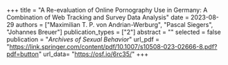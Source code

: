 +++
title = "A Re-evaluation of Online Pornography Use in Germany: A Combination of Web Tracking and Survey Data Analysis"
date = 2023-08-29
authors = ["Maximilian T. P. von Andrian-Werburg", "Pascal Siegers", "Johannes Breuer"]
publication_types = ["2"]
abstract = ""
selected = false
publication = "*Archives of Sexual Behavior*"
url_pdf = "https://link.springer.com/content/pdf/10.1007/s10508-023-02666-8.pdf?pdf=button"
url_data= "https://osf.io/6rc35/"
+++

